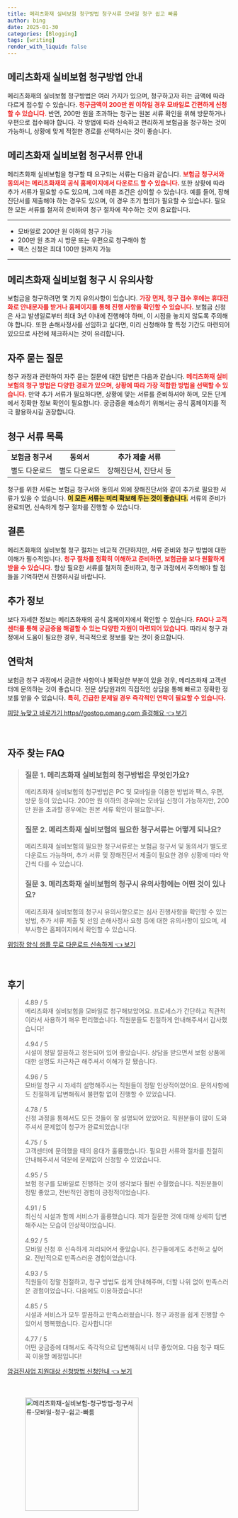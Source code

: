 ```yaml
---
title: 메리츠화재 실비보험 청구방법 청구서류 모바일 청구 쉽고 빠름
author: bing
date: 2025-01-30
categories: [Blogging]
tags: [writing]
render_with_liquid: false
---
```



<h2 id='실비보험_청구방법'>메리츠화재 실비보험 청구방법 안내</h2>

<p>메리츠화재의 실비보험 청구방법은 여러 가지가 있으며, 청구하고자 하는 금액에 따라 다르게 접수할 수 있습니다. <b><span style="color: #ee2323;">청구금액이 200만 원 이하일 경우 모바일로 간편하게 신청할 수 있습니다.</span></b> 반면, 200만 원을 초과하는 청구는 원본 서류 확인을 위해 방문하거나 우편으로 접수해야 합니다. 각 방법에 따라 신속하고 편리하게 보험금을 청구하는 것이 가능하니, 상황에 맞게 적절한 경로를 선택하시는 것이 좋습니다.</p>

<h2 id='청구서류_안내'>메리츠화재 실비보험 청구서류 안내</h2>

<p>메리츠화재 실비보험을 청구할 때 요구되는 서류는 다음과 같습니다. <b><span style="color: #ee2323;">보험금 청구서와 동의서는 메리츠화재의 공식 홈페이지에서 다운로드 할 수 있습니다.</span></b> 또한 상황에 따라 추가 서류가 필요할 수도 있으며, 그에 따른 조건은 상이할 수 있습니다. 예를 들어, 장해진단서를 제출해야 하는 경우도 있으며, 이 경우 초기 협의가 필요할 수 있습니다. 필요한 모든 서류를 철저히 준비하여 청구 절차에 착수하는 것이 중요합니다.</p>

<hr />

<ul>
    <li>모바일로 200만 원 이하의 청구 가능</li>
    <li>200만 원 초과 시 방문 또는 우편으로 청구해야 함</li>
    <li>팩스 신청은 최대 100만 원까지 가능</li>
</ul>

<hr />

<h2 id='청구시_유의사항'>메리츠화재 실비보험 청구 시 유의사항</h2>

<p>보험금을 청구하려면 몇 가지 유의사항이 있습니다. <b><span style="color: #ee2323;">가장 먼저, 청구 접수 후에는 휴대전화로 안내문자를 받거나 홈페이지를 통해 진행 사항을 확인할 수 있습니다.</span></b> 보험금 신청은 사고 발생일로부터 최대 3년 이내에 진행해야 하며, 이 시점을 놓치지 않도록 주의해야 합니다. 또한 손해사정사를 선임하고 싶다면, 미리 신청해야 할 특정 기간도 마련되어 있으므로 사전에 체크하시는 것이 유리합니다.</p>

<h2 id='자주_묻는_질문'>자주 묻는 질문</h2>

<p>청구 과정과 관련하여 자주 묻는 질문에 대한 답변은 다음과 같습니다. <b><span style="color: #ee2323;">메리츠화재 실비보험의 청구 방법은 다양한 경로가 있으며, 상황에 따라 가장 적합한 방법을 선택할 수 있습니다.</span></b> 만약 추가 서류가 필요하다면, 상황에 맞는 서류를 준비하셔야 하며, 모든 단계에서 정확한 정보 확인이 필요합니다. 궁금증을 해소하기 위해서는 공식 홈페이지를 적극 활용하시길 권장합니다.</p>

<h2 id='청구서류_목록'>청구 서류 목록</h2>

<table>
    <tr>
        <td style="text-align: center; height: 17px;"><b>보험금 청구서</b></td>
        <td style="text-align: center; height: 17px;"><b>동의서</b></td>
        <td style="text-align: center; height: 17px;"><b>추가 제출 서류</b></td>
    </tr>
    <tr>
        <td style="text-align: center; height: 17px;">별도 다운로드</td>
        <td style="text-align: center; height: 17px;">별도 다운로드</td>
        <td style="text-align: center; height: 17px;">장해진단서, 진단서 등</td>
    </tr>
</table>

<p>청구를 위한 서류는 보험금 청구서와 동의서 외에 장해진단서와 같이 추가로 필요한 서류가 있을 수 있습니다. <b><span style="background-color: #ffe066;">이 모든 서류는 미리 확보해 두는 것이 좋습니다.</span></b> 서류의 준비가 완료되면, 신속하게 청구 절차를 진행할 수 있습니다.</p>

<h2 id='결론'>결론</h2>

<p>메리츠화재의 실비보험 청구 절차는 비교적 간단하지만, 서류 준비와 청구 방법에 대한 이해가 필수적입니다. <b><span style="color: #ee2323;">청구 절차를 정확히 이해하고 준비하면, 보험금을 보다 원활하게 받을 수 있습니다.</span></b> 항상 필요한 서류를 철저히 준비하고, 청구 과정에서 주의해야 할 점들을 기억하면서 진행하시길 바랍니다.</p>

<h2 id='추가_정보'>추가 정보</h2>

<p>보다 자세한 정보는 메리츠화재의 공식 홈페이지에서 확인할 수 있습니다. <b><span style="color: #ee2323;">FAQ나 고객센터를 통해 궁금증을 해결할 수 있는 다양한 자원이 마련되어 있습니다.</span></b> 따라서 청구 과정에서 도움이 필요한 경우, 적극적으로 정보를 찾는 것이 중요합니다.</p>

<h2 id='연락처'>연락처</h2>

<p>보험금 청구 과정에서 궁금한 사항이나 불확실한 부분이 있을 경우, 메리츠화재 고객센터에 문의하는 것이 좋습니다. 전문 상담원과의 직접적인 상담을 통해 빠르고 정확한 정보를 얻을 수 있습니다. <b><span style="color: #ee2323;">특히, 긴급한 문제일 경우 즉각적인 연락이 필요할 수 있습니다.</span></b></p>


<p><a class="click-button" title="피망 뉴맞고 바로가기 https//gostop.pmang.com 즐겅해요" href="https://afficreate.github.io/posts/%ED%94%BC%EB%A7%9D-%EB%89%B4%EB%A7%9E%EA%B3%A0-%EB%B0%94%EB%A1%9C%EA%B0%80%EA%B8%B0-httpsgostop.pmang.com-%EC%A6%90%EA%B2%85%ED%95%B4%EC%9A%94/" rel="dofollow">피망 뉴맞고 바로가기 https//gostop.pmang.com 즐겅해요 👈 보기</a></p><br>
<h2 id='자주_찾는_FAQ'>자주 찾는 FAQ</h2>
<div itemscope="" itemtype="https://schema.org/FAQPage"> 
<blockquote> 
<div itemscope="" itemprop="mainEntity" itemtype="https://schema.org/Question"> 
<h3 itemprop="name">질문 1. 메리츠화재 실비보험의 청구방법은 무엇인가요?</h3> 
<div itemscope="" itemprop="acceptedAnswer" itemtype="https://schema.org/Answer"> 
<span itemprop="text"> 
<p>메리츠화재 실비보험의 청구방법은 PC 및 모바일을 이용한 방법과 팩스, 우편, 방문 등이 있습니다. 200만 원 이하의 경우에는 모바일 신청이 가능하지만, 200만 원을 초과할 경우에는 원본 서류 확인이 필요합니다.</p> 
</span> 
</div> 
</div> 
<div itemscope="" itemprop="mainEntity" itemtype="https://schema.org/Question"> 
<h3 itemprop="name">질문 2. 메리츠화재 실비보험의 필요한 청구서류는 어떻게 되나요?</h3> 
<div itemscope="" itemprop="acceptedAnswer" itemtype="https://schema.org/Answer"> 
<span itemprop="text"> 
<p>메리츠화재 실비보험의 필요한 청구서류로는 보험금 청구서 및 동의서가 별도로 다운로드 가능하며, 추가 서류 및 장해진단서 제출이 필요한 경우 상황에 따라 약간씩 다를 수 있습니다.</p> 
</span> 
</div> 
</div> 
<div itemscope="" itemprop="mainEntity" itemtype="https://schema.org/Question"> 
<h3 itemprop="name">질문 3. 메리츠화재 실비보험의 청구시 유의사항에는 어떤 것이 있나요?</h3> 
<div itemscope="" itemprop="acceptedAnswer" itemtype="https://schema.org/Answer"> 
<span itemprop="text"> 
<p>메리츠화재 실비보험의 청구시 유의사항으로는 심사 진행사항을 확인할 수 있는 방법, 추가 서류 제출 및 선임 손해사정사 요청 등에 대한 유의사항이 있으며, 세부사항은 홈페이지에서 확인할 수 있습니다.</p> 
</span> 
</div> 
</div> 
</blockquote> 
</div>
<p><a class="click-button" title="위임장 양식 샘플 무료 다운로드 신속하게" href="https://afficreate.github.io/posts/%EC%9C%84%EC%9E%84%EC%9E%A5-%EC%96%91%EC%8B%9D-%EC%83%98%ED%94%8C-%EB%AC%B4%EB%A3%8C-%EB%8B%A4%EC%9A%B4%EB%A1%9C%EB%93%9C-%EC%8B%A0%EC%86%8D%ED%95%98%EA%B2%8C/" rel="dofollow">위임장 양식 샘플 무료 다운로드 신속하게 👈 보기</a></p><br>
<h2 id='후기'>후기</h2>
<div itemscope itemtype="https://schema.org/Product">
  <blockquote>
  <div itemprop="review" itemscope itemtype="https://schema.org/Review">
      <div itemprop="reviewRating" itemscope itemtype="https://schema.org/Rating"> <span itemprop="ratingValue">4.89</span> / <span itemprop="bestRating">5</span> </div>
      <span itemprop="reviewBody">메리츠화재 실비보험을 모바일로 청구해보았어요. 프로세스가 간단하고 직관적이라서 사용하기 매우 편리했습니다. 직원분들도 친절하게 안내해주셔서 감사했습니다!</span>
  </div>
  <br>
  <div itemprop="review" itemscope itemtype="https://schema.org/Review">
      <div itemprop="reviewRating" itemscope itemtype="https://schema.org/Rating"> <span itemprop="ratingValue">4.94</span> / <span itemprop="bestRating">5</span> </div>
      <span itemprop="reviewBody">시설이 정말 깔끔하고 정돈되어 있어 좋았습니다. 상담을 받으면서 보험 상품에 대한 설명도 차근차근 해주셔서 이해가 잘 됐습니다.</span>
  </div>
  <br>
  <div itemprop="review" itemscope itemtype="https://schema.org/Review">
      <div itemprop="reviewRating" itemscope itemtype="https://schema.org/Rating"> <span itemprop="ratingValue">4.96</span> / <span itemprop="bestRating">5</span> </div>
      <span itemprop="reviewBody">모바일 청구 시 자세히 설명해주시는 직원들이 정말 인상적이었어요. 문의사항에도 친절하게 답변해줘서 불편함 없이 진행할 수 있었습니다.</span>
  </div>
  <br>
  <div itemprop="review" itemscope itemtype="https://schema.org/Review">
      <div itemprop="reviewRating" itemscope itemtype="https://schema.org/Rating"> <span itemprop="ratingValue">4.78</span> / <span itemprop="bestRating">5</span> </div>
      <span itemprop="reviewBody">신청 과정을 통해서도 모든 것들이 잘 설명되어 있었어요. 직원분들이 많이 도와주셔서 문제없이 청구가 완료되었습니다!</span>
  </div>
  <br>
  <div itemprop="review" itemscope itemtype="https://schema.org/Review">
      <div itemprop="reviewRating" itemscope itemtype="https://schema.org/Rating"> <span itemprop="ratingValue">4.75</span> / <span itemprop="bestRating">5</span> </div>
      <span itemprop="reviewBody">고객센터에 문의했을 때의 응대가 훌륭했습니다. 필요한 서류와 절차를 친절히 안내해주셔서 덕분에 문제없이 신청할 수 있었습니다.</span>
  </div>
  <br>
  <div itemprop="review" itemscope itemtype="https://schema.org/Review">
      <div itemprop="reviewRating" itemscope itemtype="https://schema.org/Rating"> <span itemprop="ratingValue">4.95</span> / <span itemprop="bestRating">5</span> </div>
      <span itemprop="reviewBody">보험 청구를 모바일로 진행하는 것이 생각보다 훨씬 수월했습니다. 직원분들이 정말 좋았고, 전반적인 경험이 긍정적이었습니다.</span>
  </div>
  <br>
  <div itemprop="review" itemscope itemtype="https://schema.org/Review">
      <div itemprop="reviewRating" itemscope itemtype="https://schema.org/Rating"> <span itemprop="ratingValue">4.91</span> / <span itemprop="bestRating">5</span> </div>
      <span itemprop="reviewBody">최신식 시설과 함께 서비스가 훌륭했습니다. 제가 질문한 것에 대해 상세히 답변해주시는 모습이 인상적이었습니다.</span>
  </div>
  <br>
  <div itemprop="review" itemscope itemtype="https://schema.org/Review">
      <div itemprop="reviewRating" itemscope itemtype="https://schema.org/Rating"> <span itemprop="ratingValue">4.92</span> / <span itemprop="bestRating">5</span> </div>
      <span itemprop="reviewBody">모바일 신청 후 신속하게 처리되어서 좋았습니다. 친구들에게도 추천하고 싶어요. 전반적으로 만족스러운 경험이었습니다.</span>
  </div>
  <br>
  <div itemprop="review" itemscope itemtype="https://schema.org/Review">
      <div itemprop="reviewRating" itemscope itemtype="https://schema.org/Rating"> <span itemprop="ratingValue">4.93</span> / <span itemprop="bestRating">5</span> </div>
      <span itemprop="reviewBody">직원들이 정말 친절하고, 청구 방법도 쉽게 안내해주며, 더할 나위 없이 만족스러운 경험이었습니다. 다음에도 이용하겠습니다!</span>
  </div>
  <br>
  <div itemprop="review" itemscope itemtype="https://schema.org/Review">
      <div itemprop="reviewRating" itemscope itemtype="https://schema.org/Rating"> <span itemprop="ratingValue">4.85</span> / <span itemprop="bestRating">5</span> </div>
      <span itemprop="reviewBody">시설과 서비스가 모두 깔끔하고 만족스러웠습니다. 청구 과정을 쉽게 진행할 수 있어서 행복했습니다. 감사합니다!</span>
  </div>
  <br>
  <div itemprop="review" itemscope itemtype="https://schema.org/Review">
      <div itemprop="reviewRating" itemscope itemtype="https://schema.org/Rating"> <span itemprop="ratingValue">4.77</span> / <span itemprop="bestRating">5</span> </div>
      <span itemprop="reviewBody">어떤 궁금증에 대해서도 즉각적으로 답변해줘서 너무 좋았어요. 다음 청구 때도 꼭 이용할 예정입니다!</span>
  </div>
  </blockquote>
</div>
<p><a class="click-button" title="암검진사업 지원대상 신청방법 신청안내" href="https://afficreate.github.io/posts/%EC%95%94%EA%B2%80%EC%A7%84%EC%82%AC%EC%97%85-%EC%A7%80%EC%9B%90%EB%8C%80%EC%83%81-%EC%8B%A0%EC%B2%AD%EB%B0%A9%EB%B2%95-%EC%8B%A0%EC%B2%AD%EC%95%88%EB%82%B4/" rel="dofollow">암검진사업 지원대상 신청방법 신청안내 👈 보기</a></p><br>
<figure class="image"><img src="https://afficreate.github.io/assets/img/thumbnail/메리츠화재-실비보험-청구방법-청구서류-모바일-청구-쉽고-빠름.webp" alt="메리츠화재-실비보험-청구방법-청구서류-모바일-청구-쉽고-빠름" width="256" height="256"></figure>
